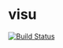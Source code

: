 
# visu

[![Build Status](https://travis-ci.org/spolytics/visu.svg?branch=master)](https://travis-ci.org/spolytics/visu)
